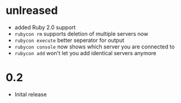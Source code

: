 # unlreased
* added Ruby 2.0 support
* `rubycon rm` supports deletion of multiple servers now
* `rubycon execute` better seperator for output
* `rubycon console` now shows which server you are connected to
* `rubycon add` won't let you add identical servers anymore

# 0.2

* Inital release
